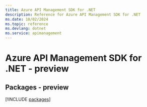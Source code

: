 ```yaml
---
title: Azure API Management SDK for .NET
description: Reference for Azure API Management SDK for .NET
ms.date: 10/02/2024
ms.topic: reference
ms.devlang: dotnet
ms.service: apimanagement
---
```

# Azure API Management SDK for .NET - preview
## Packages - preview
[!INCLUDE [packages](api-management-index.md)]